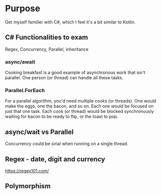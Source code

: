 # Purpose

Get myself familier with C#, which I feel it's a bit similar to Kotlin.

## C# Functionalities to exam

Regex, Concurrency, Parallel, inheritance

### async/await

Cooking breakfast is a good example of asynchronous work that isn't parallel. One person (or thread) can handle all these tasks.

### Parallel.ForEach

For a parallel algorithm, you'd need multiple cooks (or threads). One would make the eggs, one the bacon, and so on. Each one would be focused on just that one task. Each cook (or thread) would be blocked synchronously waiting for bacon to be ready to flip, or the toast to pop.

## async/wait vs Parallel

Concurrency could be sirial when running on a single thread.

## Regex - date, digit and currency

https://regex101.com/

## Polymorphism
